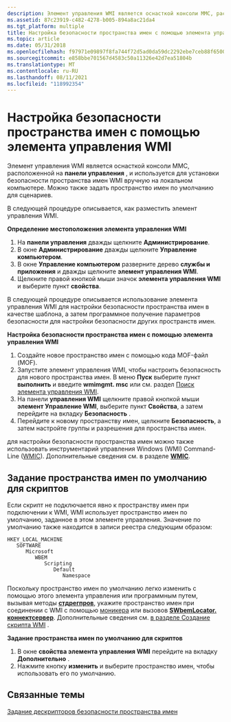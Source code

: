 ```yaml
---
description: Элемент управления WMI является оснасткой консоли MMC, расположенной на панели управления, и используется для установки безопасности пространства имен WMI вручную на локальном компьютере. Можно также задать пространство имен по умолчанию для сценариев.
ms.assetid: 87c23919-c482-4278-b005-894a8ac21da4
ms.tgt_platform: multiple
title: Настройка безопасности пространства имен с помощью элемента управления WMI
ms.topic: article
ms.date: 05/31/2018
ms.openlocfilehash: f97971e09897f8fa744f72d5ad0da59dc2292ebe7ceb88f6500e3c30e124db0e
ms.sourcegitcommit: e858bbe701567d4583c50a11326e42d7ea51804b
ms.translationtype: MT
ms.contentlocale: ru-RU
ms.lasthandoff: 08/11/2021
ms.locfileid: "118992354"
---
```

# <a name="setting-namespace-security-with-the-wmi-control"></a>Настройка безопасности пространства имен с помощью элемента управления WMI

Элемент управления WMI является оснасткой консоли MMC, расположенной на **панели управления** , и используется для установки безопасности пространства имен WMI вручную на локальном компьютере. Можно также задать пространство имен по умолчанию для сценариев.


В следующей процедуре описывается, как разместить элемент управления WMI.

**Определение местоположения элемента управления WMI**

1.  На **панели управления** дважды щелкните **Администрирование**.
2.  В окне **Администрирование** дважды щелкните **Управление компьютером**.
3.  В окне **Управление компьютером** разверните дерево **службы и приложения** и дважды щелкните **элемент управления WMI**.
4.  Щелкните правой кнопкой мыши значок **элемента управления WMI** и выберите пункт **свойства**.

В следующей процедуре описывается использование элемента управления WMI для настройки безопасности пространства имен в качестве шаблона, а затем программное получение параметров безопасности для настройки безопасности других пространств имен.

**Настройка безопасности пространства имен с помощью элемента управления WMI**

1.  Создайте новое пространство имен с помощью кода MOF-файл (MOF).
2.  Запустите элемент управления WMI, чтобы настроить безопасность для нового пространства имен. В меню **Пуск** выберите пункт **выполнить** и введите **wmimgmt. msc** или см. раздел [Поиск элемента управления WMI](#).
3.  На панели **управления WMI** щелкните правой кнопкой мыши **элемент Управление WMI**, выберите пункт **Свойства**, а затем перейдите на вкладку **Безопасность** .
4.  Перейдите к новому пространству имен, щелкните **Безопасность**, а затем настройте группы и разрешения для пространства имен.

для настройки безопасности пространства имен можно также использовать инструментарий управления Windows (WMI) Command-Line ([WMIC](/previous-versions/windows/it-pro/windows-server-2012-R2-and-2012/cc754534(v=ws.11))). Дополнительные сведения см. в разделе [**WMIC**](wmic.md).

## <a name="setting-the-default-namespace-for-scripts"></a>Задание пространства имен по умолчанию для скриптов

Если скрипт не подключается явно к пространству имен при подключении к WMI, WMI использует пространство имен по умолчанию, заданное в этом элементе управления. Значение по умолчанию также находится в записи реестра следующим образом:

```
HKEY_LOCAL_MACHINE
   SOFTWARE
      Microsoft
         WBEM
            Scripting
               Default
                  Namespace
```

Поскольку пространство имен по умолчанию легко изменить с помощью этого элемента управления или программным путем, вызывая методы [**стдрегпров**](/previous-versions/windows/desktop/regprov/stdregprov), укажите пространство имен при соединении с WMI с помощью [моникера](constructing-a-moniker-string.md) или вызовов [**SWbemLocator. коннектсервер**](swbemlocator-connectserver.md). Дополнительные сведения см. [в разделе Создание скрипта WMI](creating-a-wmi-script.md) .

**Задание пространства имен по умолчанию для скриптов**

1.  В окне **свойства элемента управления WMI** перейдите на вкладку **Дополнительно** .
2.  Нажмите кнопку **изменить** и выберите пространство имен, чтобы использовать его по умолчанию.

## <a name="related-topics"></a>Связанные темы

<dl> <dt>

[Задание дескрипторов безопасности пространства имен](setting-namespace-security-descriptors.md)
</dt> </dl>

 

 
